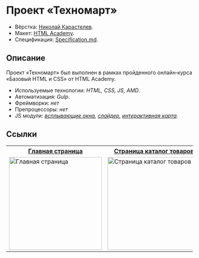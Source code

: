 # Проект «Техномарт»

* Вёрстка: [Николай Карастелев](https://github.com/bini1988).
* Макет: [HTML Academy](https://htmlacademy.ru).
* Спецификация: [Specification.md](https://github.com/bini1988/technomart/blob/master/Specification.md).

## Описание
Проект «Техномарт» был выполнен в рамках пройденного онлайн‑курса «Базовый HTML и CSS» от HTML Academy.

* Используемые технологии: _HTML, CSS, JS, AMD_.
* Автоматизация: _Gulp_.
* Фреймворки: _нет_
* Препроцессоры: _нет_
* JS модули: _[всплывающие окна](https://github.com/bini1988/technomart/blob/master/js/modal-dialogs.js), [слайдер](https://github.com/bini1988/technomart/blob/master/js/slider.js), [интерактивная карта](https://github.com/bini1988/technomart/blob/master/js/map.js)_.

## Ссылки

<table>
  <tr>
  <th><a href="http://bini1988.github.io/technomart/index.html">Главная страница</a></th>
  <th><a href="http://bini1988.github.io/technomart/catalog.html">Страница каталог товаров</a></th>
  </tr>
  <tr valign="top">
    <td>
      <a href="https://cloud.githubusercontent.com/assets/8654155/21808560/e2ef15f4-d754-11e6-97ff-8b18bfaa5da4.jpg" target="_blank">
        <img src="https://cloud.githubusercontent.com/assets/8654155/21808560/e2ef15f4-d754-11e6-97ff-8b18bfaa5da4.jpg" width="250" alt="Главная страница">
      </a>
    </td>
    <td>
      <a href="https://cloud.githubusercontent.com/assets/8654155/21808583/f47ffcf2-d754-11e6-8dbe-58620f2c543c.jpg" target="_blank"><img src="https://cloud.githubusercontent.com/assets/8654155/21808583/f47ffcf2-d754-11e6-8dbe-58620f2c543c.jpg" width="250" alt="Страница каталог товаров"></a>
    </td>
  </tr>
</table>

